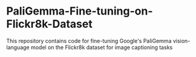 # PaliGemma-Fine-tuning-on-Flickr8k-Dataset
This repository contains code for fine-tuning Google's PaliGemma vision-language model on the Flickr8k dataset for image captioning tasks
